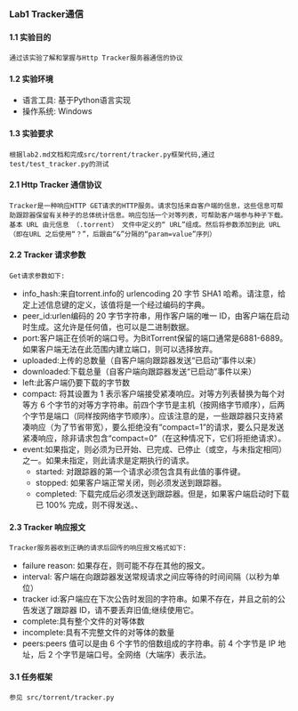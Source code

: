 ### Lab1 Tracker通信

#### 1.1 实验目的

    通过该实验了解和掌握与Http Tracker服务器通信的协议

#### 1.2 实验环境

* 语言工具: 基于Python语言实现
* 操作系统: Windows

#### 1.3 实验要求

    根据lab2.md文档和完成src/torrent/tracker.py框架代码,通过test/test_tracker.py的测试

#### 2.1 Http Tracker 通信协议
    Tracker是一种响应HTTP GET请求的HTTP服务。请求包括来自客户端的信息，这些信息可帮助跟踪器保留有关种子的总体统计信息。响应包括一个对等列表，可帮助客户端参与种子下载。基本 URL 由元信息 （.torrent） 文件中定义的“ URL”组成。然后将参数添加到此 URL（即在URL 之后使用“？”，后跟由“&”分隔的“param=value”序列）

#### 2.2 Tracker 请求参数
    Get请求参数如下:

* info_hash:来自torrent.info的 urlencoding 20 字节 SHA1 哈希。请注意，给定上述信息键的定义，该值将是一个经过编码的字典。
* peer_id:urlen编码的 20 字节字符串，用作客户端的唯一 ID，由客户端在启动时生成。这允许是任何值，也可以是二进制数据。
* port:客户端正在侦听的端口号。为BitTorrent保留的端口通常是6881-6889。如果客户端无法在此范围内建立端口，则可以选择放弃。
* uploaded:上传的总数量（自客户端向跟踪器发送“已启动”事件以来）
* downloaded:下载总量（自客户端向跟踪器发送“已启动”事件以来）
* left:此客户端仍要下载的字节数
* compact: 将其设置为 1 表示客户端接受紧凑响应。对等方列表替换为每个对等方 6 个字节的对等方字符串。前四个字节是主机（按网络字节顺序），后两个字节是端口（同样按网络字节顺序）。应该注意的是，一些跟踪器只支持紧凑响应（为了节省带宽），要么拒绝没有“compact=1”的请求，要么只是发送紧凑响应，除非请求包含“compact=0”（在这种情况下，它们将拒绝请求）。
* event:如果指定，则必须为已开始、已完成、已停止（或空，与未指定相同）之一。如果未指定，则此请求是定期执行的请求。
  * started: 对跟踪器的第一个请求必须包含具有此值的事件键。
  * stopped: 如果客户端正常关闭，则必须发送到跟踪器。
  * completed: 下载完成后必须发送到跟踪器。但是，如果客户端启动时下载已 100% 完成，则不得发送。、

#### 2.3 Tracker 响应报文
    Tracker服务器收到正确的请求后回传的响应报文格式如下:
* failure reason: 如果存在，则可能不存在其他的报文。
* interval: 客户端在向跟踪器发送常规请求之间应等待的时间间隔（以秒为单位）
* tracker id:客户端应在下次公告时发回的字符串。如果不存在，并且之前的公告发送了跟踪器 ID，请不要丢弃旧值;继续使用它。
* complete:具有整个文件的对等体数
* incomplete:具有不完整文件的对等体的数量
* peers:peers 值可以是由 6 个字节的倍数组成的字符串。前 4 个字节是 IP 地址，后 2 个字节是端口号。全网络（大端序）表示法。


#### 3.1 任务框架

    参见 src/torrent/tracker.py



